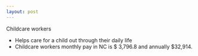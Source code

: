 ```yaml
---
layout: post
---
```



Childcare workers

 
  * Helps care for a child out through their daily life
  * Childcare workers monthly pay in NC is $ 3,796.8 and annually $32,914.

